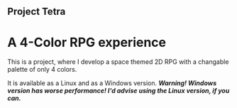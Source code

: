  ## Project Tetra
 # A 4-Color RPG experience

 This is a project, where I develop a space themed 2D RPG with a changable palette of only 4 colors.

It is available as a Linux and as a Windows version.
***Warning! Windows version has worse performance! I'd advise using the Linux version, if you can.***
